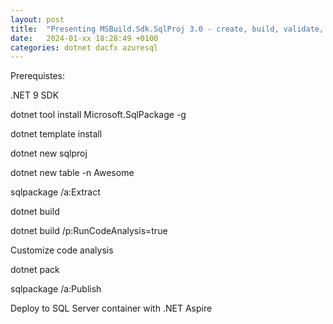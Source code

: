 ```yaml
---
layout: post
title:  "Presenting MSBuild.Sdk.SqlProj 3.0 - create, build, validate, analyze, pack and deploy SQL Projects with .NET 9 & sqlpackage"
date:   2024-01-xx 18:28:49 +0100
categories: dotnet dacfx azuresql
---
```


Prerequistes:

.NET 9 SDK

dotnet tool install Microsoft.SqlPackage -g

dotnet template install

dotnet new sqlproj

dotnet new table -n Awesome

sqlpackage /a:Extract

dotnet build

dotnet build /p:RunCodeAnalysis=true

Customize code analysis

dotnet pack

sqlpackage /a:Publish

Deploy to SQL Server container with .NET Aspire
